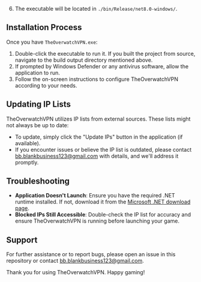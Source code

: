 6. The executable will be located in `./bin/Release/net8.0-windows/`.

## Installation Process

Once you have `TheOverwatchVPN.exe`:

1. Double-click the executable to run it. If you built the project from source, navigate to the build output directory mentioned above.
2. If prompted by Windows Defender or any antivirus software, allow the application to run.
3. Follow the on-screen instructions to configure TheOverwatchVPN according to your needs.

## Updating IP Lists

TheOverwatchVPN utilizes IP lists from external sources. These lists might not always be up to date:

- To update, simply click the "Update IPs" button in the application (if available).
- If you encounter issues or believe the IP list is outdated, please contact bb.blankbusiness123@gmail.com with details, and we'll address it promptly.

## Troubleshooting

- **Application Doesn't Launch**: Ensure you have the required .NET runtime installed. If not, download it from the [Microsoft .NET download page](https://dotnet.microsoft.com/download).
- **Blocked IPs Still Accessible**: Double-check the IP list for accuracy and ensure TheOverwatchVPN is running before launching your game.

## Support

For further assistance or to report bugs, please open an issue in this repository or contact bb.blankbusiness123@gmail.com.

Thank you for using TheOverwatchVPN. Happy gaming!